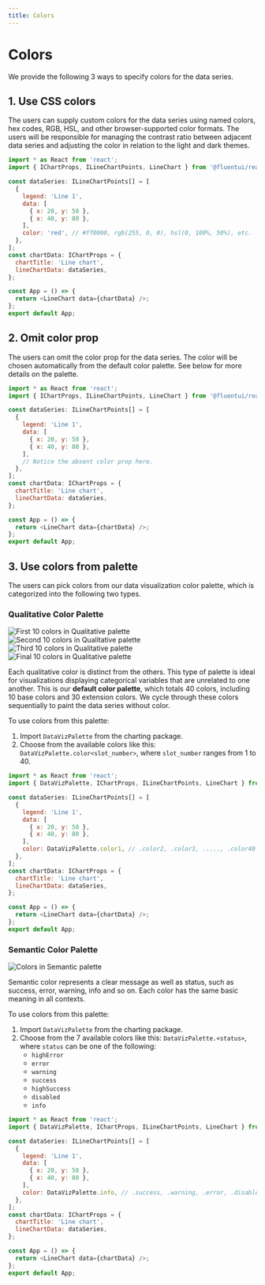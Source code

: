 ```yaml
---
title: Colors
---
```

# Colors

We provide the following 3 ways to specify colors for the data series.

## 1. Use CSS colors

The users can supply custom colors for the data series using named colors, hex codes, RGB, HSL, and other browser-supported color formats. The users will be responsible for managing the contrast ratio between adjacent data series and adjusting the color in relation to the light and dark themes.

```js
import * as React from 'react';
import { IChartProps, ILineChartPoints, LineChart } from '@fluentui/react-charting';

const dataSeries: ILineChartPoints[] = [
  {
    legend: 'Line 1',
    data: [
      { x: 20, y: 50 },
      { x: 40, y: 80 },
    ],
    color: 'red', // #ff0000, rgb(255, 0, 0), hsl(0, 100%, 50%), etc.
  },
];
const chartData: IChartProps = {
  chartTitle: 'Line chart',
  lineChartData: dataSeries,
};

const App = () => {
  return <LineChart data={chartData} />;
};
export default App;
```

## 2. Omit color prop

The users can omit the color prop for the data series. The color will be chosen automatically from the default color palette. See below for more details on the palette.

```js
import * as React from 'react';
import { IChartProps, ILineChartPoints, LineChart } from '@fluentui/react-charting';

const dataSeries: ILineChartPoints[] = [
  {
    legend: 'Line 1',
    data: [
      { x: 20, y: 50 },
      { x: 40, y: 80 },
    ],
    // Notice the absent color prop here.
  },
];
const chartData: IChartProps = {
  chartTitle: 'Line chart',
  lineChartData: dataSeries,
};

const App = () => {
  return <LineChart data={chartData} />;
};
export default App;
```

## 3. Use colors from palette

The users can pick colors from our data visualization color palette, which is categorized into the following two types.

### Qualitative Color Palette

![First 10 colors in Qualitative palette](./assets/images/colors/1.png)
![Second 10 colors in Qualitative palette](./assets/images/colors/2.png)
![Third 10 colors in Qualitative palette](./assets/images/colors/3.png)
![Final 10 colors in Qualitative palette](./assets/images/colors/4.png)

Each qualitative color is distinct from the others. This type of palette is ideal for visualizations displaying categorical variables that are unrelated to one another. This is our **default color palette**, which totals 40 colors, including 10 base colors and 30 extension colors. We cycle through these colors sequentially to paint the data series without color.

To use colors from this palette:

1. Import `DataVizPalette` from the charting package.
2. Choose from the available colors like this:
   `DataVizPalette.color<slot_number>`, where `slot_number` ranges from 1 to 40.

```js
import * as React from 'react';
import { DataVizPalette, IChartProps, ILineChartPoints, LineChart } from '@fluentui/react-charting';

const dataSeries: ILineChartPoints[] = [
  {
    legend: 'Line 1',
    data: [
      { x: 20, y: 50 },
      { x: 40, y: 80 },
    ],
    color: DataVizPalette.color1, // .color2, .color3, ....., .color40
  },
];
const chartData: IChartProps = {
  chartTitle: 'Line chart',
  lineChartData: dataSeries,
};

const App = () => {
  return <LineChart data={chartData} />;
};
export default App;
```

### Semantic Color Palette

![Colors in Semantic palette](./assets/images/colors/5.png)

Semantic color represents a clear message as well as status, such as success, error, warning, info and so on. Each color has the same basic meaning in all contexts.

To use colors from this palette:

1. Import `DataVizPalette` from the charting package.
2. Choose from the 7 available colors like this:
   `DataVizPalette.<status>`, where `status` can be one of the following:
   - `highError`
   - `error`
   - `warning`
   - `success`
   - `highSuccess`
   - `disabled`
   - `info`

```js
import * as React from 'react';
import { DataVizPalette, IChartProps, ILineChartPoints, LineChart } from '@fluentui/react-charting';

const dataSeries: ILineChartPoints[] = [
  {
    legend: 'Line 1',
    data: [
      { x: 20, y: 50 },
      { x: 40, y: 80 },
    ],
    color: DataVizPalette.info, // .success, .warning, .error, .disabled, .highSuccess, .highError
  },
];
const chartData: IChartProps = {
  chartTitle: 'Line chart',
  lineChartData: dataSeries,
};

const App = () => {
  return <LineChart data={chartData} />;
};
export default App;
```
